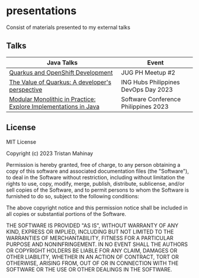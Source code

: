 # presentations
Consist of materials presented to my external talks

## Talks
| **Java Talks** | **Event**                            |
|----------------|--------------------------------------| 
|[Quarkus and OpenShift Development](pdf/Quarkus_and_OpenShift_Development.pdf)| JUG PH Meetup #2                     |
[The Value of Quarkus: A developer's perspective](pdf/The_Value_of_Quarkus_a_developer_perspective.pdf)| ING Hubs Philippines DevOps Day 2023 |
|[Modular Monolithic in Practice: Explore Implementations in Java](pdf/Modular_Monolithic_in_Practice_Explore_Implementations_in_Java.pdf)| Software Conference Philippines 2023 |

## License
MIT License

Copyright (c) 2023 Tristan Mahinay

Permission is hereby granted, free of charge, to any person obtaining a copy
of this software and associated documentation files (the "Software"), to deal
in the Software without restriction, including without limitation the rights
to use, copy, modify, merge, publish, distribute, sublicense, and/or sell
copies of the Software, and to permit persons to whom the Software is
furnished to do so, subject to the following conditions:

The above copyright notice and this permission notice shall be included in all
copies or substantial portions of the Software.

THE SOFTWARE IS PROVIDED "AS IS", WITHOUT WARRANTY OF ANY KIND, EXPRESS OR
IMPLIED, INCLUDING BUT NOT LIMITED TO THE WARRANTIES OF MERCHANTABILITY,
FITNESS FOR A PARTICULAR PURPOSE AND NONINFRINGEMENT. IN NO EVENT SHALL THE
AUTHORS OR COPYRIGHT HOLDERS BE LIABLE FOR ANY CLAIM, DAMAGES OR OTHER
LIABILITY, WHETHER IN AN ACTION OF CONTRACT, TORT OR OTHERWISE, ARISING FROM,
OUT OF OR IN CONNECTION WITH THE SOFTWARE OR THE USE OR OTHER DEALINGS IN THE
SOFTWARE.


